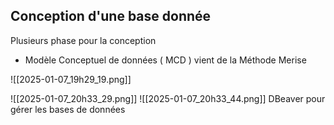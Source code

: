 

## Conception d'une base donnée

Plusieurs phase pour la conception 
 - Modèle Conceptuel de données ( MCD ) vient de la Méthode Merise

![[2025-01-07_19h29_19.png]]


![[2025-01-07_20h33_29.png]]
![[2025-01-07_20h33_44.png]]
DBeaver pour gérer les bases de données 